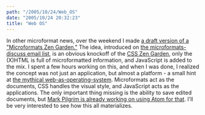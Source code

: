 ```yaml
---
path: "/2005/10/24/Web_OS" 
date: "2005/10/24 20:32:23" 
title: "Web OS" 
---
```

<p>In other microformat news, over the weekend I made <a href="http://www.randomchaos.com/mfzen/">a draft version of a "Microformats Zen Garden."</a> The idea, introduced on <a href="http://microformats.org/discuss/">the microformats-discuss email list</a>, is an obvious knockoff of the <a href="http://www.csszengarden.com/">CSS Zen Garden</a>, only the (X)HTML is full of microformatted information, and JavaScript is added to the mix. I spent a few hours working on this, and when I was done, I realized the concept was not just an application, but almost a platform - a small hint at <a href="http://www.kottke.org/05/08/googleos-webos">the mythical web-as-operating-system</a>. Microformats act as the documents, CSS handles the visual style, and JavaScript acts as the applications. The only important thing missing is the ability to save edited documents, but <a href="http://microformats.org/discuss/mail/microformats-discuss/2005-October/001112.html">Mark Pilgrim is already working on using Atom for that</a>. I'll be very interested to see how this all materializes.</p>